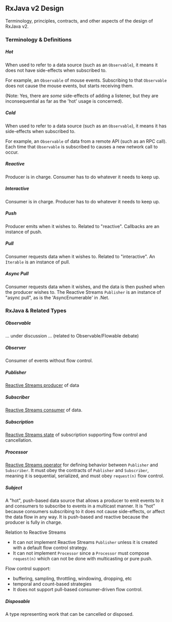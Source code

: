 ## RxJava v2 Design

Terminology, principles, contracts, and other aspects of the design of RxJava v2.

### Terminology & Definitions

##### Hot

When used to refer to a data source (such as an `Observable`), it means it does not have side-effects when subscribed to.

For example, an `Observable` of mouse events. Subscribing to that `Observable` does not cause the mouse events, but starts receiving them.

(Note: Yes, there are *some* side-effects of adding a listener, but they are inconsequential as far as the 'hot' usage is concerned).

##### Cold

When used to refer to a data source (such as an `Observable`), it means it has side-effects when subscribed to.

For example, an `Observable` of data from a remote API (such as an RPC call). Each time that `Observable` is subscribed to causes a new network call to occur.

##### Reactive

Producer is in charge. Consumer has to do whatever it needs to keep up.

##### Interactive

Consumer is in charge. Producer has to do whatever it needs to keep up.

##### Push

Producer emits when it wishes to. Related to "reactive". Callbacks are an instance of push.

##### Pull

Consumer requests data when it wishes to. Related to "interactive". An `Iterable` is an instance of pull.

##### Async Pull

Consumer requests data when it wishes, and the data is then pushed when the producer wishes to. The Reactive Streams `Publisher` is an instance of "async pull", as is the 'AsyncEnumerable' in .Net.

### RxJava & Related Types

##### Observable

... under discussion ... (related to Observable/Flowable debate)

##### Observer

Consumer of events without flow control.

##### Publisher

[Reactive Streams producer](https://github.com/reactive-streams/reactive-streams-jvm/blob/v1.0.0/README.md#1-publisher-code) of data

##### Subscriber

[Reactive Streams consumer](https://github.com/reactive-streams/reactive-streams-jvm/blob/v1.0.0/README.md#2-subscriber-code) of data.

##### Subscription

[Reactive Streams state](https://github.com/reactive-streams/reactive-streams-jvm/blob/v1.0.0/README.md#3-subscription-code) of subscription supporting flow control and cancellation.

##### Processor

[Reactive Streams operator](https://github.com/reactive-streams/reactive-streams-jvm/blob/v1.0.0/README.md#4processor-code) for defining behavior between `Publisher` and `Subscriber`. It must obey the contracts of `Publisher` and `Subscriber`, meaning it is sequential, serialized, and must obey `request(n)` flow control.

##### Subject

A "hot", push-based data source that allows a producer to emit events to it and consumers to subscribe to events in a multicast manner. It is "hot" because consumers subscribing to it does not cause side-effects, or affect the data flow in any way. It is push-based and reactive because the producer is fully in charge. 

Relation to Reactive Streams

- It can not implement Reactive Streams `Publisher` unless it is created with a default flow control strategy. 
- It can not implement `Processor` since a `Processor` must compose `request(n)` which can not be done with multicasting or pure push. 

Flow control support:

- buffering, sampling, throttling, windowing, dropping, etc
- temporal and count-based strategies
- It does not support pull-based consumer-driven flow control.

##### Disposable

A type representing work that can be cancelled or disposed.


